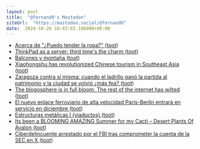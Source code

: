 ```yaml
---
layout: post
title:  "@fernand0's Mastodon"
siteUrl:  "https://mastodon.social/@fernand0"
date:  2024-10-28 16:43:02.186000+00:00
---
```

*  [Acerca de "¿Puedo tender la ropa?" ](https://puedotenderlaropa.com/acerca-de) ([toot](https://mastodon.social/@fernand0/113386047549318175))
*  [ThinkPad as a server: third time's the charm ](https://ounapuu.ee/posts/2024/10/16/third-times-the-charm) ([toot](https://mastodon.social/@fernand0/113385802113992648))
*  [Balcones y montaña ](https://www.flickr.com/photos/fernand0/54080386725) ([toot](https://mastodon.social/@fernand0/113385765554212825))
*  [Xiaohongshu has revolutionized Chinese tourism in Southeast Asia ](https://restofworld.org/2024/xiaohongshu-southeast-asia-tourism) ([toot](https://mastodon.social/@fernand0/113385042381028483))
*  [Zaragoza contra sí misma: cuando el ladrillo ganó la partida al patrimonio y la ciudad se volvió ¿más fea? ](https://www.elperiodicodearagon.com/zaragoza/2024/10/20/zaragoza-ladrillo-gano-partida-patrimonio-109898621.htm) ([toot](https://mastodon.social/@fernand0/113384816295639255))
*  [The blogosphere is in full bloom. The rest of the internet has wilted ](https://www.theguardian.com/commentisfree/2024/oct/05/the-blogosphere-is-in-full-bloom-the-rest-of-the-internet-has-wilted-dave-wine) ([toot](https://mastodon.social/@fernand0/113384529836225282))
*  [El nuevo enlace ferroviario de alta velocidad París-Berlín entrará en servicio en diciembre ](https://vialibre-ffe.com/noticias.asp?not=4258) ([toot](https://mastodon.social/@fernand0/113384284394377806))
*  [Estructuras metálicas I (viaductos) ](https://arteyferrocarril.blogspot.com/2024/10/estructuras-metalicas-i-viaductos.htm) ([toot](https://mastodon.social/@fernand0/113383487316059977))
*  [Its been a BLOOMING AMAZING Summer for my Cacti – Desert Plants Of Avalon ](https://desertplantsofavalon.com/uncategorized/its-been-a-blooming-amazing-summer-for-my-cacti) ([toot](https://mastodon.social/@fernand0/113382749649382357))
*  [Ciberdelincuente arrestado por el FBI tras comprometer la cuenta de la SEC en X ](https://unaaldia.hispasec.com/2024/10/ciberdelincuente-arrestado-por-el-fbi-tras-comprometer-la-cuenta-de-la-sec-en-x.htm) ([toot](https://mastodon.social/@fernand0/113380821056568542))
